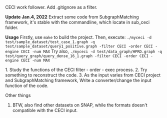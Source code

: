 CECI work follower.
Add .gitignore as a filter.

**Update Jan.4, 2022**
Extract some code from SubgraphMatching framework, it's stable with the commandline, which locate in sub_ceci folder.

**Usage**
Firstly, use `make` to build the project. Then, execute:
```./myceci -d test/sample_dataset/test_case_1.graph -q test/sample_dataset/query1_positive.graph -filter CECI -order CECI -engine CECI -num MAX```
Try also, 
```./myceci -d test/data_graph/HPRD.graph -q test/query_graph/query_dense_16_1.graph -filter CECI -order CECI -engine CECI -num MAX```

<TO DO LIST>
1. Study the functions of the CECI filter - order - exec process.  
2. Try something to reconstruct the code.  
3. As the input varies from CECI project and SubgraphMatching framework, Write a converter/change the input function of the code.  

Other things  
1. BTW, also find other datasets on SNAP, while the formats doesn't compatible with the CECI input. 
